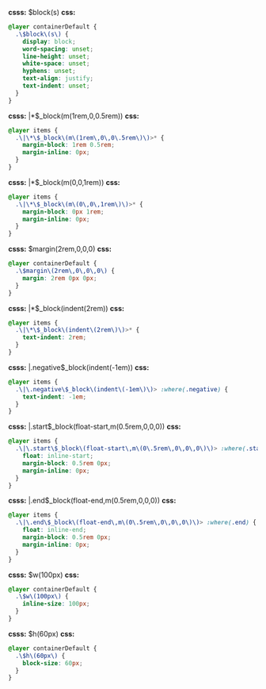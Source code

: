 **csss:** $block(s)
**css:**
```css
@layer containerDefault {
  .\$block\(s\) {
    display: block;
    word-spacing: unset;
    line-height: unset;
    white-space: unset;
    hyphens: unset;
    text-align: justify;
    text-indent: unset;
  }
}
```

**csss:** |*$_block(m(1rem,0,0.5rem))
**css:**
```css
@layer items {
  .\|\*\$_block\(m\(1rem\,0\,0\.5rem\)\)>* {
    margin-block: 1rem 0.5rem;
    margin-inline: 0px;
  }
}
```

**csss:** |*$_block(m(0,0,1rem))
**css:**
```css
@layer items {
  .\|\*\$_block\(m\(0\,0\,1rem\)\)>* {
    margin-block: 0px 1rem;
    margin-inline: 0px;
  }
}
```

**csss:** $margin(2rem,0,0,0)
**css:**
```css
@layer containerDefault {
  .\$margin\(2rem\,0\,0\,0\) {
    margin: 2rem 0px 0px;
  }
}
```

**csss:** |*$_block(indent(2rem))
**css:**
```css
@layer items {
  .\|\*\$_block\(indent\(2rem\)\)>* {
    text-indent: 2rem;
  }
}
```

**csss:** |.negative$_block(indent(-1em))
**css:**
```css
@layer items {
  .\|\.negative\$_block\(indent\(-1em\)\)> :where(.negative) {
    text-indent: -1em;
  }
}
```

**csss:** |.start$_block(float-start,m(0.5rem,0,0,0))
**css:**
```css
@layer items {
  .\|\.start\$_block\(float-start\,m\(0\.5rem\,0\,0\,0\)\)> :where(.start) {
    float: inline-start;
    margin-block: 0.5rem 0px;
    margin-inline: 0px;
  }
}
```

**csss:** |.end$_block(float-end,m(0.5rem,0,0,0))
**css:**
```css
@layer items {
  .\|\.end\$_block\(float-end\,m\(0\.5rem\,0\,0\,0\)\)> :where(.end) {
    float: inline-end;
    margin-block: 0.5rem 0px;
    margin-inline: 0px;
  }
}
```

**csss:** $w(100px)
**css:**
```css
@layer containerDefault {
  .\$w\(100px\) {
    inline-size: 100px;
  }
}
```

**csss:** $h(60px)
**css:**
```css
@layer containerDefault {
  .\$h\(60px\) {
    block-size: 60px;
  }
}
```

